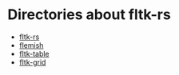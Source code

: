 # Directories about fltk-rs

- [fltk-rs](https://github.com/fltk-rs/fltk-rs)
- [flemish](https://github.com/fltk-rs/flemish)
- [fltk-table](https://github.com/fltk-rs/fltk-table)
- [fltk-grid](https://github.com/fltk-rs/fltk-grid)
